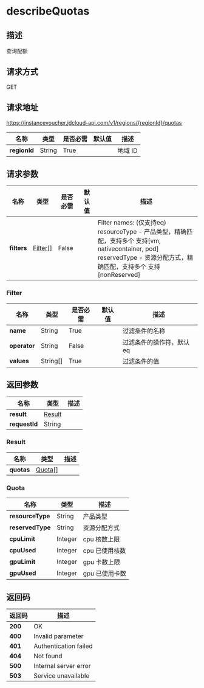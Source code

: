 # describeQuotas


## 描述
查询配额


## 请求方式
GET

## 请求地址
https://instancevoucher.jdcloud-api.com/v1/regions/{regionId}/quotas

|名称|类型|是否必需|默认值|描述|
|---|---|---|---|---|
|**regionId**|String|True| |地域 ID|

## 请求参数
|名称|类型|是否必需|默认值|描述|
|---|---|---|---|---|
|**filters**|[Filter[]](describequotas#filter)|False| |Filter names: (仅支持eq)<br>resourceType - 产品类型，精确匹配，支持多个 支持[vm, nativecontainer, pod]<br>reservedType - 资源分配方式，精确匹配，支持多个 支持[nonReserved]<br>|

### <div id="filter">Filter</div>
|名称|类型|是否必需|默认值|描述|
|---|---|---|---|---|
|**name**|String|True| |过滤条件的名称|
|**operator**|String|False| |过滤条件的操作符，默认eq|
|**values**|String[]|True| |过滤条件的值|

## 返回参数
|名称|类型|描述|
|---|---|---|
|**result**|[Result](describequotas#result)| |
|**requestId**|String| |

### <div id="result">Result</div>
|名称|类型|描述|
|---|---|---|
|**quotas**|[Quota[]](describequotas#quota)| |
### <div id="quota">Quota</div>
|名称|类型|描述|
|---|---|---|
|**resourceType**|String|产品类型|
|**reservedType**|String|资源分配方式|
|**cpuLimit**|Integer|cpu 核数上限|
|**cpuUsed**|Integer|cpu 已使用核数|
|**gpuLimit**|Integer|gpu 卡数上限|
|**gpuUsed**|Integer|gpu 已使用卡数|

## 返回码
|返回码|描述|
|---|---|
|**200**|OK|
|**400**|Invalid parameter|
|**401**|Authentication failed|
|**404**|Not found|
|**500**|Internal server error|
|**503**|Service unavailable|
